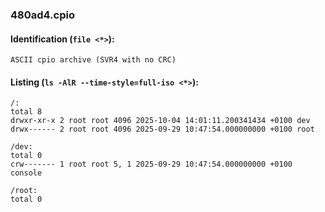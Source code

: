 ### 480ad4.cpio
#### Identification (`file <*>`):
```
ASCII cpio archive (SVR4 with no CRC)
```
#### Listing (`ls -AlR --time-style=full-iso <*>`):
```
/:
total 8
drwxr-xr-x 2 root root 4096 2025-10-04 14:01:11.200341434 +0100 dev
drwx------ 2 root root 4096 2025-09-29 10:47:54.000000000 +0100 root

/dev:
total 0
crw------- 1 root root 5, 1 2025-09-29 10:47:54.000000000 +0100 console

/root:
total 0
```


